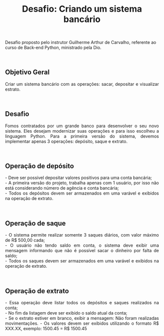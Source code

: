 <h1 align="center" font-family="pattaya">Desafio: Criando um sistema bancário</h1><br>

Desafio proposto pelo instrutor Guilherme Arthur de Carvalho, referente ao curso de Back-end Python, ministrado pela Dio.

<br><h2 font-family="pattaya">Objetivo Geral</h2>

<p font-family="robotto" font-size="16px" line-height="34px" align="justify">
Criar um sistema bancário com as operações: sacar, depositar e visualizar estrato.
</p>

<br><h2 font-family="pattaya">Desafio</h2>

<p font-family="robotto" font-size="16px" line-height="34px" align="justify">
Fomos contratados por um grande banco para desenvolver o seu novo sistema. Eles desejam modernizar suas operações e para isso escolheu a linguagem Python. Para a primeira versão do sistema, devemos implementar apenas 3 operações: depósito, saque e extrato.
</p>

<br><h2 font-family="pattaya">Operação de depósito</h2>

<p font-family="robotto" font-size="16px" line-height="34px" align="justify">
 - Deve ser possível depositar valores positivos para uma conta bancária;<br>
 - A primeira versão do projeto, trabalha apenas com 1 usuário, por isso não está considerando número de agência e conta bancária;<br>
 - Todos os depósitos devem ser armazenados em uma varável e exibidos na operação de extrato.
</p>

<br><h2 font-family="pattaya">Operação de saque</h2>

<p font-family="robotto" font-size="16px" line-height="34px" align="justify">
 - O sistema permite realizar somente 3 saques diários, com valor máximo de R$ 500,00 cada;<br>
 - O usuário não tendo saldo em conta, o sistema deve exibir uma mensagem informando que não é possível sacar o dinheiro por falta de saldo;<br>
 - Todos os saques devem ser armazenados em uma varável e exibidos na operação de extrato.
</p>

<br><h2 font-family="pattaya">Operação de extrato</h2>

<p font-family="robotto" font-size="16px" line-height="34px" align="justify">
 - Essa operação deve listar todos os depósitos e saques realizados na conta;<br>
 - No fim da listagem deve ser exibido o saldo atual da conta;<br>
 - Se o extrato estiver em branco, exibir a mensagem: Não foram realizadas movimentações.
 - Os valores devem ser exibidos utilizando o formato R$ XXX.XX, exemplo: 1500.45 = R$ 1500.45
</p>
